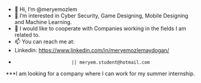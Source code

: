 - 👋 Hi, I’m @meryemozlem
- 👀 I’m interested in Cyber Security, Game Designing, Mobile Designing and Machine Learning.
- 💞️ I would like to cooperate with Companies working in the fields I am related to.
- 📫 You can reach me at:  
-  Linkedin:               https://www.linkedin.com/in/meryemozlemaydogan/
-                          || meryem.student@hotmail.com                       
***I am looking for a company where I can work for my summer internship.
<!---
meryemozlem/meryemozlem is a ✨ special ✨ repository because its `README.md` (this file) appears on your GitHub profile.
You can click the Preview link to take a look at your changes.
--->
